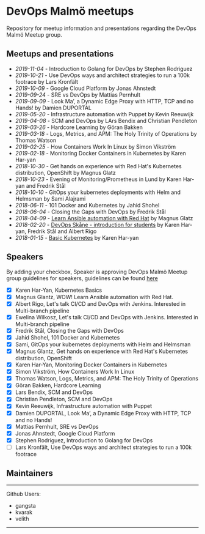 # DevOps Malmö meetups

Repository for meetup information and presentations regarding the DevOps Malmö Meetup group.

## Meetups and presentations

- *2019-11-04* - Introduction to Golang for DevOps by Stephen Rodriguez
- *2019-10-21* - Use DevOps ways and architect strategies to run a 100k footrace by Lars Kronfält
- *2019-10-09* - Google Cloud Platform by Jonas Ahnstedt
- *2019-09-24* - SRE vs DevOps by Mattias Pernhult
- *2019-09-09* - Look Ma’, a Dynamic Edge Proxy with HTTP, TCP and no Hands! by Damien DUPORTAL
- *2019-05-20* - Infrastructure automation with Puppet by Kevin Reeuwijk
- *2019-04-08* - SCM and DevOps by LArs Bendix and Christian Pendleton
- *2019-03-26* - Hardcore Learning by Göran Bakken
- *2019-03-18* - Logs, Metrics, and APM: The Holy Trinity of Operations by Thomas Watson
- *2019-02-25* - How Containers Work In Linux by Simon Vikström
- *2019-02-18* - Monitoring Docker Containers in Kubernetes by Karen Har-yan
- *2018-10-30* - Get hands on experience with Red Hat's Kubernetes distribution, OpenShift by Magnus Glatz
- *2018-10-23* - Evening of Monitoring/Prometheus in Lund by Karen Har-yan and Fredrik Stål
- *2018-10-10* - GitOps your kubernetes deployments with Helm and Helmsman by Sami Alajrami
- *2018-06-11* - 101 Docker and Kubernetes by Jahid Shohel
- *2018-06-04* - Closing the Gaps with DevOps by Fredrik Stål
- *2018-04-09* - [Learn Ansible automation with Red Hat](https://goo.gl/ThoJBB) by Magnus Glatz
- *2018-02-20* - [DevOps Skåne - introduction for students](https://goo.gl/K5sbk7) by Karen Har-yan, Fredrik Stål and Albert Rigo
- *2018-01-15* - [Basic Kubernetes](https://goo.gl/GTHwyi) by Karen Har-yan


## Speakers

By adding your checkbox, Speaker is approving DevOps Malmö Meetup group guidelines for speakers, guidelines can be found [here](guidelines.pdf)

- [x] Karen Har-Yan, Kubernetes Basics
- [x] Magnus Glantz, WOW! Learn Ansible automation with Red Hat.
- [x] Albert Rigo, Let's talk CI/CD and DevOps with Jenkins. Interested in Multi-branch pipeline
- [x] Ewelina Wilkosz, Let's talk CI/CD and DevOps with Jenkins. Interested in Multi-branch pipeline
- [x] Fredrik Stål, Closing the Gaps with DevOps
- [x] Jahid Shohel, 101 Docker and Kubernetes
- [x] Sami, GitOps your kubernetes deployments with Helm and Helmsman
- [x] Magnus Glantz, Get hands on experience with Red Hat's Kubernetes distribution, OpenShift
- [x] Karen Har-Yan, Monitoring Docker Containers in Kubernetes
- [x] Simon Vikström, How Containers Work In Linux
- [x] Thomas Watson, Logs, Metrics, and APM: The Holy Trinity of Operations
- [x] Göran Bakken, Hardcore Learning
- [x] Lars Bendix, SCM and DevOps
- [x] Christian Pendleton, SCM and DevOps
- [x] Kevin Reeuwijk, Infrastructure automation with Puppet
- [x] Damien DUPORTAL, Look Ma’, a Dynamic Edge Proxy with HTTP, TCP and no Hands!
- [x] Mattias Pernhult, SRE vs DevOps
- [x] Jonas Ahnstedt, Google Cloud Platform
- [x] Stephen Rodriguez, Introduction to Golang for DevOps 
- [ ] Lars Kronfält, Use DevOps ways and architect strategies to run a 100k footrace

## Maintainers

---
Github Users:
  - gangsta
  - kvarak
  - velith
---
